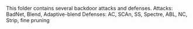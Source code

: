 This folder contains several backdoor attacks and defenses.
Attacks: BadNet, Blend, Adaptive-blend
Defenses: AC, SCAn, SS, Spectre, ABL, NC, Strip, fine pruning
